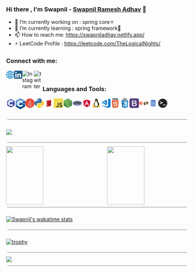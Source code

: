 ### Hi there , I'm Swapnil - [Swapnil Ramesh Adhav][website] 👋

- 🔭 I’m currently working on : spring core⚛️
- 🌱 I’m currently learning : spring framework🍃
- 📫 How to reach me: https://swapniladhav.netlify.app/
- ⚡ LeetCode Profile : https://leetcode.com/TheLogicalNights/

### Connect with me:

[<img align="left" alt="swapniladhav.com" width="22px" src="img/website.png" />][website]
[<img align="left" alt="LinkedIn" width="22px" src="img/linkedIn.png" />][linkedin]
[<img align="left" alt="Instagram" width="32px" src="https://raw.githubusercontent.com/aniket1004/aniket1004/main/img/instagram.png" />][instagram]
[<img align="left" alt="twitter" width="24px" src="https://raw.githubusercontent.com/aniket1004/aniket1004/main/img/twitter.png" />][twitter]

<br />

### Languages and Tools:

<img align="left" alt="c" width="26px" src="img/c.png" />
<img align="left" alt="cpp" width="26px" src="img/cpp.jpg" />
<img align="left" alt="java" width="26px" src="img/java.png" />
<img align="left" alt="py" width="26px" src="img/py.png" />
<img align="left" alt="scala" width="26px" src="https://raw.githubusercontent.com/github/explore/80688e429a7d4ef2fca1e82350fe8e3517d3494d/topics/scala/scala.png">
<img align="left" alt="JavaScript" width="26px" src="https://raw.githubusercontent.com/github/explore/80688e429a7d4ef2fca1e82350fe8e3517d3494d/topics/javascript/javascript.png" />
<img align="left" alt="node" width="26px" src="https://raw.githubusercontent.com/github/explore/80688e429a7d4ef2fca1e82350fe8e3517d3494d/topics/nodejs/nodejs.png">
<img align="left" alt="php" width="26px" src="https://raw.githubusercontent.com/github/explore/80688e429a7d4ef2fca1e82350fe8e3517d3494d/topics/php/php.png">
<img align="left" alt="angular" width="26px" src="https://raw.githubusercontent.com/github/explore/80688e429a7d4ef2fca1e82350fe8e3517d3494d/topics/angular/angular.png">
<img align="left" alt="linux" width="26px" src="https://raw.githubusercontent.com/github/explore/80688e429a7d4ef2fca1e82350fe8e3517d3494d/topics/linux/linux.png" />
<img align="left" alt="Visual Studio Code" width="26px" src="https://raw.githubusercontent.com/github/explore/80688e429a7d4ef2fca1e82350fe8e3517d3494d/topics/visual-studio-code/visual-studio-code.png" />
<img align="left" alt="HTML5" width="26px" src="https://raw.githubusercontent.com/github/explore/80688e429a7d4ef2fca1e82350fe8e3517d3494d/topics/html/html.png" />
<img align="left" alt="CSS3" width="26px" src="https://raw.githubusercontent.com/github/explore/80688e429a7d4ef2fca1e82350fe8e3517d3494d/topics/css/css.png" />
<img align="left" alt="bootstrap" width="26px" src="https://raw.githubusercontent.com/github/explore/80688e429a7d4ef2fca1e82350fe8e3517d3494d/topics/bootstrap/bootstrap.png">
<img align="left" alt="Git" width="26px" src="https://raw.githubusercontent.com/github/explore/80688e429a7d4ef2fca1e82350fe8e3517d3494d/topics/git/git.png" />
<img align="left" alt="SQL" width="26px" src="https://raw.githubusercontent.com/github/explore/80688e429a7d4ef2fca1e82350fe8e3517d3494d/topics/sql/sql.png" />
<img align="left" alt="Terminal" width="26px" src="https://raw.githubusercontent.com/github/explore/80688e429a7d4ef2fca1e82350fe8e3517d3494d/topics/terminal/terminal.png">
<br />
<br />

[website]: https://swapniladhav.netlify.app
[instagram]: https://instagram.com/ll_.swapnil.willianrod_ll
[linkedin]: https://www.linkedin.com/in/swapnil-adhav-48b094189/
[twitter]: https://twitter.com/SwapnilAdhav10/

<br />

<img src="img/border.gif" width="1100px" height="10px">

<p><img align="center" src="https://github-readme-stats.vercel.app/api?username=TheLogicalNights&show_icons=true&custom_title=My GitHub Stats&count_private=true&theme=merko" /></p>

<img src="img/border.gif" width="1100px" height="10px"> 

<img align="left" src="https://github-readme-streak-stats.herokuapp.com/?user=TheLogicalNights&hide_border=true&theme=merko" width="45%" height="160px">

<img align="right" src="https://github-readme-stats.vercel.app/api/top-langs/?username=TheLogicalNights&layout=compact&theme=merko" width="45%" height="160px"/>

<img src="img/border.gif" width="1100px" height="10px"></h2>

[![Swapnil's wakatime stats](https://github-readme-stats.vercel.app/api/wakatime?username=TheLogicalNights&theme=merko&layout=compact)](https://github.com/anuraghazra/github-readme-stats)

<img src="img/border.gif" width="1100px" height="10px"></h2>

[![trophy](https://github-profile-trophy.vercel.app/?username=TheLogicalNights&theme=merko&no-bg=true)](https://github.com/ryo-ma/github-profile-trophy)


<img src="img/border.gif" width="1100px" height="10px">

<img src="https://activity-graph.herokuapp.com/graph?username=TheLogicalNights&bg_color=1F222E&color=F8D866&line=F85D7F&point=FFFFFF&hide_border=false" />
<img src="img/border.gif" width="1100px" height="10px">

